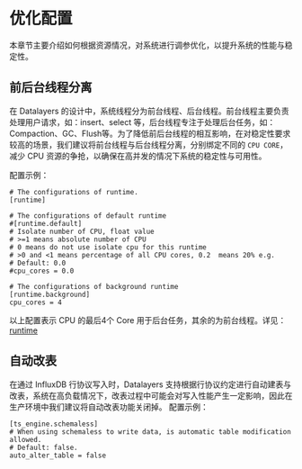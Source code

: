 # 优化配置
本章节主要介绍如何根据资源情况，对系统进行调参优化，以提升系统的性能与稳定性。

## 前后台线程分离
在 Datalayers 的设计中，系统线程分为前台线程、后台线程。前台线程主要负责处理用户请求，如：insert、select 等，后台线程专注于处理后台任务，如：Compaction、GC、Flush等。为了降低前后台线程的相互影响，在对稳定性要求较高的场景，我们建议将前台线程与后台线程分离，分别绑定不同的 `CPU CORE`，减少 CPU 资源的争抢，以确保在高并发的情况下系统的稳定性与可用性。

配置示例：
```
# The configurations of runtime.
[runtime]

# The configurations of default runtime
#[runtime.default]
# Isolate number of CPU, float value
# >=1 means absolute number of CPU
# 0 means do not use isolate cpu for this runtime
# >0 and <1 means percentage of all CPU cores, 0.2  means 20% e.g.
# Default: 0.0
#cpu_cores = 0.0

# The configurations of background runtime
[runtime.background]
cpu_cores = 4
```
以上配置表示 CPU 的最后4个 Core 用于后台任务，其余的为前台线程。详见：[runtime](../admin/configuration-fields/runtime.md)


## 自动改表
在通过 InfluxDB 行协议写入时，Datalayers 支持根据行协议约定进行自动建表与改表，系统在高负载情况下，改表过程中可能会对写入性能产生一定影响，因此在生产环境中我们建议将自动改表功能关闭掉。
配置示例：
```
[ts_engine.schemaless]
# When using schemaless to write data, is automatic table modification allowed.
# Default: false.
auto_alter_table = false
```
